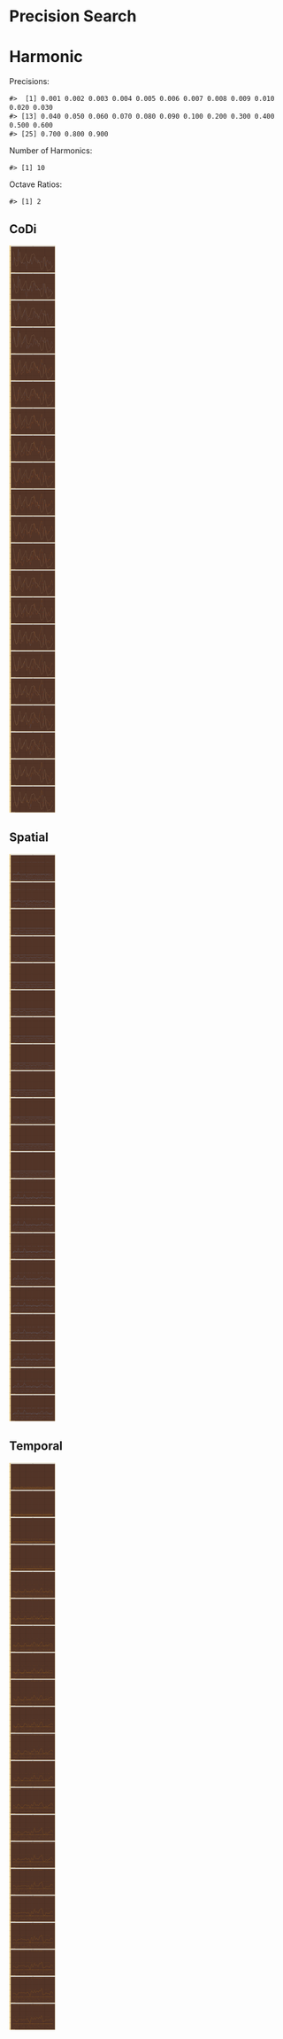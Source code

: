 Precision Search
================

# Harmonic

Precisions:

    #>  [1] 0.001 0.002 0.003 0.004 0.005 0.006 0.007 0.008 0.009 0.010 0.020 0.030
    #> [13] 0.040 0.050 0.060 0.070 0.080 0.090 0.100 0.200 0.300 0.400 0.500 0.600
    #> [25] 0.700 0.800 0.900

Number of Harmonics:

    #> [1] 10

Octave Ratios:

    #> [1] 2

## CoDi

![](../figures/precision_search/CoDi-1.png)<!-- -->

## Spatial

![](../figures/precision_search/Spatial-1.png)<!-- -->

## Temporal

![](../figures/precision_search/Temporal-1.png)<!-- -->
